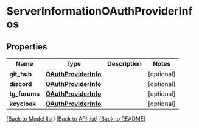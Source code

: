 # ServerInformationOAuthProviderInfos

## Properties
Name | Type | Description | Notes
------------ | ------------- | ------------- | -------------
**git_hub** | [**OAuthProviderInfo**](OAuthProviderInfo.md) |  | [optional] 
**discord** | [**OAuthProviderInfo**](OAuthProviderInfo.md) |  | [optional] 
**tg_forums** | [**OAuthProviderInfo**](OAuthProviderInfo.md) |  | [optional] 
**keycloak** | [**OAuthProviderInfo**](OAuthProviderInfo.md) |  | [optional] 

[[Back to Model list]](../README.md#documentation-for-models) [[Back to API list]](../README.md#documentation-for-api-endpoints) [[Back to README]](../README.md)

